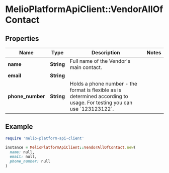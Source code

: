 # MelioPlatformApiClient::VendorAllOfContact

## Properties

| Name | Type | Description | Notes |
| ---- | ---- | ----------- | ----- |
| **name** | **String** | Full name of the Vendor&#39;s main contact. |  |
| **email** | **String** |  |  |
| **phone_number** | **String** | Holds a phone number - the format is flexible as is determined according to usage. For testing you can use &#x60;123123122&#x60;. |  |

## Example

```ruby
require 'melio-platform-api-client'

instance = MelioPlatformApiClient::VendorAllOfContact.new(
  name: null,
  email: null,
  phone_number: null
)
```

